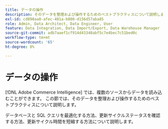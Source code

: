 ```yaml
---
title: データの操作
description: そのデータを整理および操作するためのベストプラクティスについて説明します。
exl-id: cd898aa0-afec-481a-b800-d156d57aba85
role: Admin, Data Architect, Data Engineer, User
feature: Data Integration, Data Import/Export, Data Warehouse Manager
source-git-commit: adb7aaef1cf914d43348abf5c7e4bec7c51bed0c
workflow-type: tm+mt
source-wordcount: '65'
ht-degree: 0%

---
```


# データの操作

[!DNL Adobe Commerce Intelligence] では、複数のソースからデータを読み込むことができます。 この節では、そのデータを整理および操作するためのベストプラクティスについて説明します。

データベースと SQL クエリを最適化する方法、更新サイクルステータスを確認する方法、更新サイクル時間を短縮する方法について説明します。
